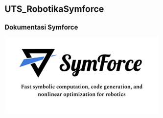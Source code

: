 # UTS_RobotikaSymforce
## Dokumentasi Symforce

![SymForce](docs/Symforce.png#gh-light-mode-only)
<!-- DARK_MODE_ONLY -->


